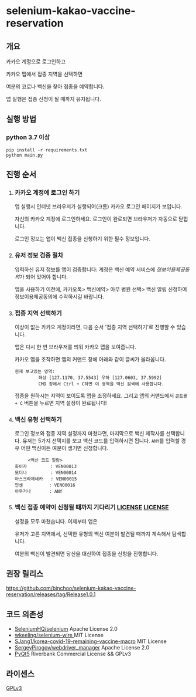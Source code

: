 # selenium-kakao-vaccine-reservation

## 개요

카카오 계정으로 로그인하고

카카오 맵에서 접종 지역을 선택하면

여분의 코로나 백신을 찾아 접종을 예약합니다. 

앱 실행은 접종 신청이 될 때까지 유지됩니다.

## 실행 방법

### python 3.7 이상

```
pip install -r requirements.txt
python main.py
```

## 진행 순서

1. ### 카카오 계정에 로그인 하기

   앱 실행시 인터넷 브라우저가 실행되어(크롬) 카카오 로그인 페이지가 보입니다. 

   자신의 카카오 계정에 로그인하세요. 로그인이 완료되면 브라우저가 자동으로 닫힙니다.

   로그인 정보는 앱이 백신 접종을 신청하기 위한 필수 정보입니다.

2. ### 유저 정보 검증 절차

   입력하신 유저 정보를 앱이 검증합니다: 계정은 백신 예약 서비스에 *정보이용제공동의*가 되어 있어야 합니다.

   앱을 사용하기 이전에, 카카오톡> 백신예약> 아무 병원 선택> 백신 알림 신청하여 정보이용제공동의에 수락하시길 바랍니다.

3. ### 접종 지역 선택하기

   이상이 없는 카카오 계정이라면, 다음 순서 '접종 지역 선택하기'로 진행할 수 있습니다.

   앱은 다시 한 번 브라우저를 띄워 카카오 맵을 보여줍니다.

   카카오 맵을 조작하면 앱의 커맨드 창에 아래와 같이 글씨가 올라옵니다.

   ```
   현재 보고있는 영역:
            좌상 [127.1170, 37.5543] 우하 [127.0603, 37.5992]
            CMD 창에서 Ctrl + C하면 이 영역을 백신 검색에 사용합니다.
   ```

   접종을 원하시는 지역이 보이도록 맵을 조정하세요. 그리고 앱의 커맨드에서 `콘트롤 + C` 버튼을 누르면 지역 설정이 완료됩니다!

4. ### 백신 유형 선택하기

   로그인 정보와 접종 지역 설정까지 마쳤다면, 마지막으로 백신 제작사를 선택합니다. 유저는 5가지 선택지를 보고 백신 코드를 입력하시면 됩니다.  `ANY`를 입력할 경우 어떤 백신이든 여분이 생기면 신청합니다.

   ```
        <백신 코드 일람>
   화이자         : VEN00013
   모더나         : VEN00014
   아스크라제네카   : VEN00015
   얀센          : VEN00016
   아무거나       : ANY
   ```

5. ### 백신 접종 예약이 신청될 때까지 기다리기 [LICENSE](LICENSE)  [LICENSE](LICENSE) 

   설정을 모두 마쳤습니다. 이제부터 앱은 

   유저가 고른 지역에서, 선택한 유형의 백신 여분이 발견될 때까지 계속해서 탐색합니다.

   여분의 백신이 발견되면 당신을 대신하여 접종을 신청을 진행합니다.
   
## 권장 릴리스

https://github.com/binchoo/selenium-kakao-vaccine-reservation/releases/tag/Release1.0.1

## 코드 의존성

- [SeleniumHQ/selenium](https://github.com/SeleniumHQ/selenium/blob/trunk/LICENSE) Apache License 2.0
- [wkeeling/selenium-wire ](https://github.com/wkeeling/selenium-wire/blob/master/LICENSE) MIT License
- [SJang1/korea-covid-19-remaining-vaccine-macro](https://github.com/SJang1/korea-covid-19-remaining-vaccine-macro/blob/main/LICENSE) MIT License
- [SergeyPirogov/webdriver_manager](https://github.com/SergeyPirogov/webdriver_manager/blob/master/LICENSE.txt) Apache License 2.0
- [PyQt5](https://www.riverbankcomputing.com/static/Docs/PyQt5/introduction.html#license) Riverbank Commercial License && GPLv3

## 라이센스

[GPLv3](https://github.com/binchoo/selenium-kakao-vaccine-reservation/blob/master/LICENSE)
